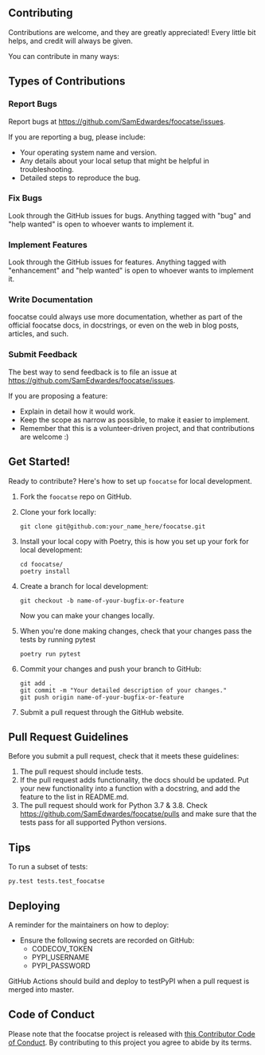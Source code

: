 
## Contributing

Contributions are welcome, and they are greatly appreciated! Every little bit
helps, and credit will always be given.

You can contribute in many ways:

## Types of Contributions


### Report Bugs

Report bugs at https://github.com/SamEdwardes/foocatse/issues.

If you are reporting a bug, please include:

* Your operating system name and version.
* Any details about your local setup that might be helpful in troubleshooting.
* Detailed steps to reproduce the bug.

### Fix Bugs

Look through the GitHub issues for bugs. Anything tagged with "bug" and "help
wanted" is open to whoever wants to implement it.

### Implement Features

Look through the GitHub issues for features. Anything tagged with "enhancement"
and "help wanted" is open to whoever wants to implement it.

### Write Documentation

foocatse could always use more documentation, whether as part of the
official foocatse docs, in docstrings, or even on the web in blog posts,
articles, and such.

### Submit Feedback

The best way to send feedback is to file an issue at https://github.com/SamEdwardes/foocatse/issues.

If you are proposing a feature:

* Explain in detail how it would work.
* Keep the scope as narrow as possible, to make it easier to implement.
* Remember that this is a volunteer-driven project, and that contributions
  are welcome :)

## Get Started!

Ready to contribute? Here's how to set up `foocatse` for local development.

1. Fork the `foocatse` repo on GitHub.

2. Clone your fork locally:

	```
	git clone git@github.com:your_name_here/foocatse.git
	```

3. Install your local copy with Poetry, this is how you set up your fork for local development:

	```
	cd foocatse/
	poetry install
	```

4. Create a branch for local development:

	```
	git checkout -b name-of-your-bugfix-or-feature
	```

   	Now you can make your changes locally.

5. When you're done making changes, check that your changes pass the tests by running pytest

	```
	poetry run pytest
	```

6. Commit your changes and push your branch to GitHub:

	```
	git add .
	git commit -m "Your detailed description of your changes."
	git push origin name-of-your-bugfix-or-feature
	```

7. Submit a pull request through the GitHub website.

## Pull Request Guidelines

Before you submit a pull request, check that it meets these guidelines:

1. The pull request should include tests.
2. If the pull request adds functionality, the docs should be updated. Put
   your new functionality into a function with a docstring, and add the
   feature to the list in README.md.
3. The pull request should work for Python 3.7 & 3.8. Check https://github.com/SamEdwardes/foocatse/pulls and make sure that the tests pass for all supported Python versions.

## Tips

To run a subset of tests:

```
py.test tests.test_foocatse
```

## Deploying

A reminder for the maintainers on how to deploy:

- Ensure the following secrets are recorded on GitHub:
	- CODECOV_TOKEN	
	- PYPI_USERNAME
 	- PYPI_PASSWORD	

 GitHub Actions should build and deploy to testPyPI when a pull request is merged into master.

## Code of Conduct

Please note that the foocatse project is released with [this Contributor Code of Conduct](CONDUCT.md). By contributing to this project you agree to abide by its terms.
